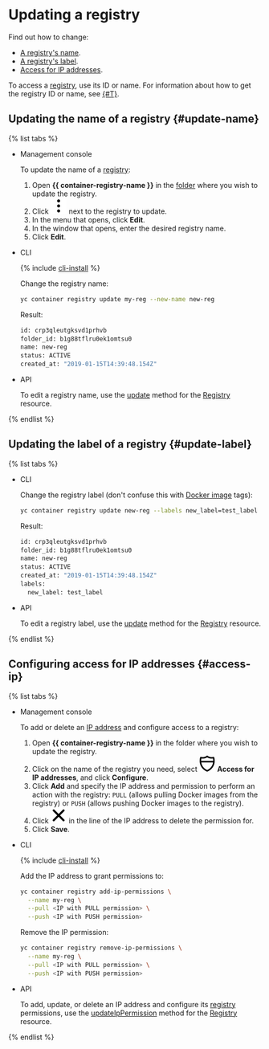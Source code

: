 # Updating a registry

Find out how to change:
* [A registry's name](#update-name).
* [A registry's label](#update-label).
* [Access for IP addresses](#access-ip).

To access a [registry](../../concepts/registry.md), use its ID or name. For information about how to get the registry ID or name, see [{#T}](registry-list.md).

## Updating the name of a registry {#update-name}

{% list tabs %}

- Management console

  To update the name of a [registry](../../concepts/registry.md):
  1. Open **{{ container-registry-name }}** in the [folder](../../../resource-manager/concepts/resources-hierarchy.md#folder) where you wish to update the registry.
  1. Click ![image](../../../_assets/vertical-ellipsis.svg) next to the registry to update.
  1. In the menu that opens, click **Edit**.
  1. In the window that opens, enter the desired registry name.
  1. Click **Edit**.

- CLI

  {% include [cli-install](../../../_includes/cli-install.md) %}

  Change the registry name:

  ```bash
  yc container registry update my-reg --new-name new-reg
  ```

  Result:

  ```bash
  id: crp3qleutgksvd1prhvb
  folder_id: b1g88tflru0ek1omtsu0
  name: new-reg
  status: ACTIVE
  created_at: "2019-01-15T14:39:48.154Z"
  ```

- API

  To edit a registry name, use the [update](../../api-ref/Registry/update.md) method for the [Registry](../../api-ref/Registry/) resource.

{% endlist %}

## Updating the label of a registry {#update-label}

{% list tabs %}

- CLI

  Change the registry label (don't confuse this with [Docker image](../../concepts/docker-image.md) tags):

  ```bash
  yc container registry update new-reg --labels new_label=test_label
  ```

  Result:

  ```bash
  id: crp3qleutgksvd1prhvb
  folder_id: b1g88tflru0ek1omtsu0
  name: new-reg
  status: ACTIVE
  created_at: "2019-01-15T14:39:48.154Z"
  labels:
    new_label: test_label
  ```

- API

  To edit a registry label, use the [update](../../api-ref/Registry/update.md) method for the [Registry](../../api-ref/Registry/) resource.

{% endlist %}

## Configuring access for IP addresses {#access-ip}

{% list tabs %}

- Management console

  To add or delete an [IP address](../../../vpc/concepts/address.md) and configure access to a registry:
  1. Open **{{ container-registry-name }}** in the folder where you wish to update the registry.
  1. Click on the name of the registry you need, select ![ip-address.svg](../../../_assets/container-registry/ip-access.svg) **Access for IP addresses**, and click **Configure**.
  1. Click **Add** and specify the IP address and permission to perform an action with the registry: `PULL` (allows pulling Docker images from the registry) or `PUSH` (allows pushing Docker images to the registry).
  1. Click ![image](../../../_assets/cross.svg) in the line of the IP address to delete the permission for.
  1. Click **Save**.

- CLI

  {% include [cli-install](../../../_includes/cli-install.md) %}

  Add the IP address to grant permissions to:

  ```bash
  yc container registry add-ip-permissions \
    --name my-reg \
    --pull <IP with PULL permission> \
    --push <IP with PUSH permission>
  ```

  Remove the IP permission:

  ```bash
  yc container registry remove-ip-permissions \
    --name my-reg \
    --pull <IP with PULL permission> \
    --push <IP with PUSH permission>
  ```

- API

  To add, update, or delete an IP address and configure its [registry](../../concepts/registry.md) permissions, use the [updateIpPermission](../../api-ref/Registry/updateIpPermission.md) method for the [Registry](../../api-ref/Registry/) resource.

{% endlist %}